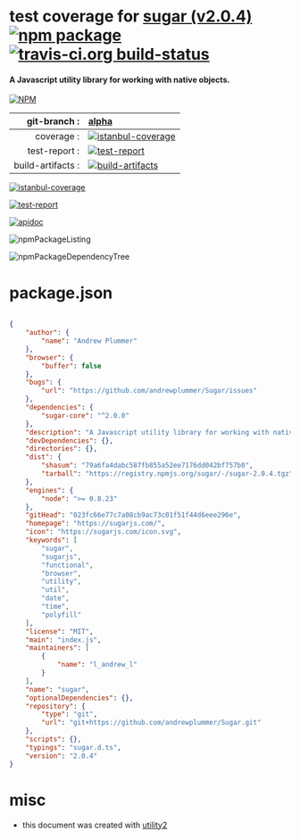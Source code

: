 # test coverage for  [sugar (v2.0.4)](https://sugarjs.com/)  [![npm package](https://img.shields.io/npm/v/npmtest-sugar.svg?style=flat-square)](https://www.npmjs.org/package/npmtest-sugar) [![travis-ci.org build-status](https://api.travis-ci.org/npmtest/node-npmtest-sugar.svg)](https://travis-ci.org/npmtest/node-npmtest-sugar)
#### A Javascript utility library for working with native objects.

[![NPM](https://nodei.co/npm/sugar.png?downloads=true&downloadRank=true&stars=true)](https://www.npmjs.com/package/sugar)

| git-branch : | [alpha](https://github.com/npmtest/node-npmtest-sugar/tree/alpha)|
|--:|:--|
| coverage : | [![istanbul-coverage](https://npmtest.github.io/node-npmtest-sugar/build/coverage.badge.svg)](https://npmtest.github.io/node-npmtest-sugar/build/coverage.html/index.html)|
| test-report : | [![test-report](https://npmtest.github.io/node-npmtest-sugar/build/test-report.badge.svg)](https://npmtest.github.io/node-npmtest-sugar/build/test-report.html)|
| build-artifacts : | [![build-artifacts](https://npmtest.github.io/node-npmtest-sugar/glyphicons_144_folder_open.png)](https://github.com/npmtest/node-npmtest-sugar/tree/gh-pages/build)|

[![istanbul-coverage](https://npmtest.github.io/node-npmtest-sugar/build/screenCapture.buildCi.browser.coverage.example.html.png)](https://npmtest.github.io/node-npmtest-sugar/build/coverage.html/index.html)

[![test-report](https://npmtest.github.io/node-npmtest-sugar/build/screenCapture.buildCi.browser.test-report.html.png)](https://npmtest.github.io/node-npmtest-sugar/build/test-report.html)

[![apidoc](https://npmdoc.github.io/node-npmdoc-sugar/build/screenCapture.buildCi.browser.apidoc.html.png)](https://npmdoc.github.io/node-npmdoc-sugar/build/apidoc.html)

![npmPackageListing](https://npmtest.github.io/node-npmtest-sugar/build/screenCapture.npmPackageListing.svg)

![npmPackageDependencyTree](https://npmtest.github.io/node-npmtest-sugar/build/screenCapture.npmPackageDependencyTree.svg)



# package.json

```json

{
    "author": {
        "name": "Andrew Plummer"
    },
    "browser": {
        "buffer": false
    },
    "bugs": {
        "url": "https://github.com/andrewplummer/Sugar/issues"
    },
    "dependencies": {
        "sugar-core": "^2.0.0"
    },
    "description": "A Javascript utility library for working with native objects.",
    "devDependencies": {},
    "directories": {},
    "dist": {
        "shasum": "79a6fa4dabc587fb855a52ee7176dd042bf757b0",
        "tarball": "https://registry.npmjs.org/sugar/-/sugar-2.0.4.tgz"
    },
    "engines": {
        "node": ">= 0.8.23"
    },
    "gitHead": "023fc66e77c7a08cb9ac73c01f51f44d6eee296e",
    "homepage": "https://sugarjs.com/",
    "icon": "https://sugarjs.com/icon.svg",
    "keywords": [
        "sugar",
        "sugarjs",
        "functional",
        "browser",
        "utility",
        "util",
        "date",
        "time",
        "polyfill"
    ],
    "license": "MIT",
    "main": "index.js",
    "maintainers": [
        {
            "name": "l_andrew_l"
        }
    ],
    "name": "sugar",
    "optionalDependencies": {},
    "repository": {
        "type": "git",
        "url": "git+https://github.com/andrewplummer/Sugar.git"
    },
    "scripts": {},
    "typings": "sugar.d.ts",
    "version": "2.0.4"
}
```



# misc
- this document was created with [utility2](https://github.com/kaizhu256/node-utility2)
